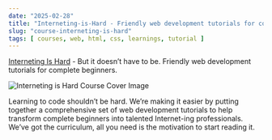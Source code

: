 ```yaml
---
date: "2025-02-28"
title: "Interneting-is-Hard - Friendly web development tutorials for complete beginners"
slug: "course-interneting-is-hard"
tags: [ courses, web, html, css, learnings, tutorial ]
---
```




[Interneting Is Hard][1] - But it doesn’t have to be. Friendly web development tutorials for complete beginners.

![Interneting is Hard Course Cover Image][2]

Learning to code shouldn’t be hard. We’re making it easier by putting together a comprehensive set of web development tutorials to help transform complete beginners into talented Internet-ing professionals. We’ve got the curriculum, all you need is the motivation to start reading it.



   [1]: https://internetingishard.netlify.app/
   [2]: /saves/2025/02/images/internet-is-hard.png
